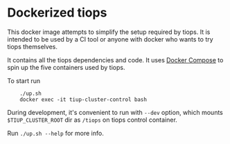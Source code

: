 Dockerized tiops
=================

This docker image attempts to simplify the setup required by tiops.
It is intended to be used by a CI tool or anyone with docker who wants to try tiops themselves.

It contains all the tiops dependencies and code. It uses [Docker Compose](https://github.com/docker/compose) to spin up the five
containers used by tiops.

To start run

````
    ./up.sh
    docker exec -it tiup-cluster-control bash
````

During development, it's convenient to run with `--dev` option, which mounts `$TIUP_CLUSTER_ROOT` dir as `/tiops` on tiops control container.

Run `./up.sh --help` for more info.

